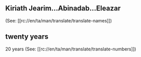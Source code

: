 ## Kiriath Jearim…Abinadab…Eleazar ##

(See: [[rc://en/ta/man/translate/translate-names]])

## twenty years ##

20 years (See: [[rc://en/ta/man/translate/translate-numbers]])